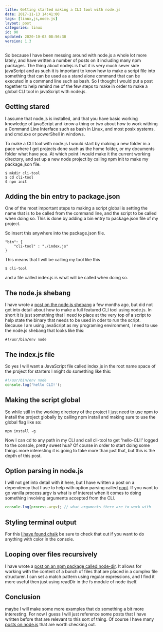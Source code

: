 ```yaml
---
title: Getting started making a CLI tool with node.js
date: 2017-11-13 14:41:00
tags: [linux,js,node.js]
layout: post
categories: linux
id: 90
updated: 2020-10-03 08:56:30
version: 1.3
---
```


So because I have been messing around with node.js a whole lot more lately, and have written a number of posts on it including many npm packages. The thing about nodejs is that it is very much sever side javaScript and as such it is important to know how to make a script file into something that can be used as a stand alone command that can be executed in a command line such as bash. So I thought I would put a post together to help remind me of the few steps to make in order to make a global CLI tool in javaScript with node.js.

<!-- more -->

## Getting stared

I assume that node.js is installed, and that you have basic working knowledge of javaScript and know a thing or two about how to work withing a Command Line Interface such as bash in Linux, and most posix systems, and cmd.exe or powerShell in windows.

To make a CLI tool with node.js I would start by making a new folder in a pace where I get projects done such as the home folder, or my documents folder what have you. At which point I would make it the current working directory, and set up a new node project by calling npm init to make my package.json file.

```
$ mkdir cli-tool
$ cd cli-tool
$ npm init
```

## Adding the bin entry to package.json

One of the most important steps to making a script global is setting the name that is to be called from the command line, and the script to be called when doing so. This is done by adding a bin entry to package.json file of my project.

So insert this anywhere into the package.json file.
```
"bin": {
    "cli-tool" : "./index.js"
}
```

This means that I will be calling my tool like this

```
$ cli-tool
```

and a file called index.js is what will be called when doing so.


## The node.js shebang

I have wrote a [post on the node.js shebang](/2017/03/26/linux_shebang/) a few months ago, but did not get into detail about how to make a full featured CLI tool using node.js. In short it is just something that I need to place at the very top of a script to help state the binary that needs to be used in oder to run the script. Because I am using javaScript as my programing environment, I need to use the node.js shebang that looks like this:

```
#!/usr/bin/env node
```

## The index.js file

So yes I will want a JavaScript file called index.js in the root name space of the project for starters I might do something like this:

```js
#!/usr/bin/env node
console.log('hello CLI!');
```

## Making the script global

So while still in the working directory of the project I just need to use npm to install the project globally by calling npm install and making sure to use the global flag like so:

```
npm install -g
```

Now I can cd to any path in my CLI and call cli-tool to get 'hello-CLI!' logged to the console, pretty sweet hua? Of course in order to start doing some things more interesting it is going to take more than just that, but this is the depth of this post.

## Option parsing in node.js

I will not get into detail with it here, but I have written a post on a dependency that I use to help with option parsing called [nopt](/2017/05/05/nodejs-nopt/). If you want to go vanilla process.argv is what is of interest when it comes to doing something involving arguments accepted from the CLI.

```js
console.log(process.argv); // what arguments there are to work with
```

## Styling terminal output

For this [I have found chalk](/2017/05/31/nodejs-chalk/) be sure to check that out if you want to do anything with color in the console.

## Looping over files recursively

I have wrote a [post on an npm package called node-dir](/2017/11/05/nodejs-node-dir/). It allows for working with the content of a bunch of files that are placed in a complex file structurer. I can set a match pattern using regular expressions, and I find it more useful then just using readDir in the fs module of node itself.

## Conclusion

maybe I will make some more examples that do something a bit more interesting. For now I guess I will just reference some posts that I have written before that are relevant to this sort of thing. Of course I have many [posts on node.js](/categories/node-js/) that are worth checking out.

